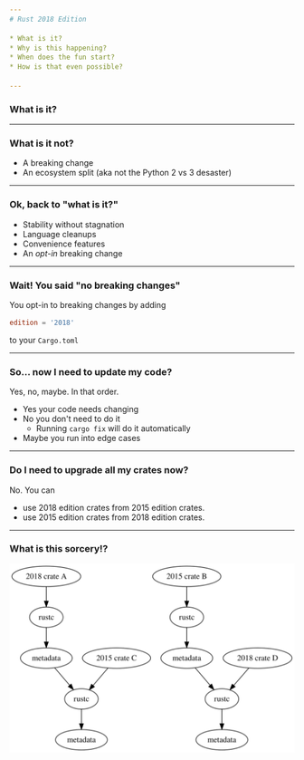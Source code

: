 ```yaml
---
# Rust 2018 Edition

* What is it?
* Why is this happening?
* When does the fun start?
* How is that even possible?

---
```

### What is it?

---
### What is it **not**?

* A breaking change
* An ecosystem split (aka not the Python 2 vs 3 desaster)

---
### Ok, back to "what is it?"

* Stability without stagnation
* Language cleanups
* Convenience features
* An *opt-in* breaking change

---
### Wait! You said "no breaking changes"

You opt-in to breaking changes by adding

```toml
edition = '2018'
```

to your `Cargo.toml`

---
### So... now I need to update my code?

Yes, no, maybe. In that order.

* Yes your code needs changing
* No you don't need to do it
    * Running `cargo fix` will do it automatically
* Maybe you run into edge cases

---
### Do I need to upgrade all my crates now?

No. You can

* use 2018 edition crates from 2015 edition crates.
* use 2015 edition crates from 2018 edition crates.

---
### What is this sorcery!?

![sorcery.svg](https://raw.githubusercontent.com/oli-obk/rust-2018-intro-presentation/master/sorcery.svg?sanitize=true)

